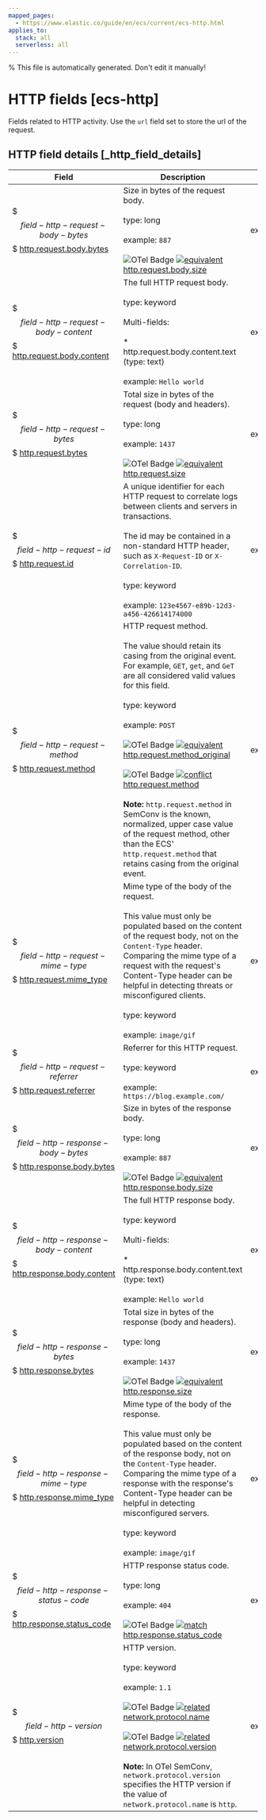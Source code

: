 ```yaml
---
mapped_pages:
  - https://www.elastic.co/guide/en/ecs/current/ecs-http.html
applies_to:
  stack: all
  serverless: all
---
```

% This file is automatically generated. Don't edit it manually!

# HTTP fields [ecs-http]

Fields related to HTTP activity. Use the `url` field set to store the url of the request.

## HTTP field details [_http_field_details]

| Field | Description | Level |
| --- | --- | --- |
| $$$field-http-request-body-bytes$$$ [http.request.body.bytes](#field-http-request-body-bytes) | Size in bytes of the request body.<br><br>type: long<br><br>example: `887`<br><br>![OTel Badge](https://img.shields.io/badge/OpenTelemetry-4a5ca6?style=flat&logo=opentelemetry) [![equivalent](https://img.shields.io/badge/equivalent-1ba9f5?style=flat)](/reference/ecs-opentelemetry.md#ecs-opentelemetry-relation) [http.request.body.size](https://opentelemetry.io/docs/specs/semconv/attributes-registry/http/#http-request-body-size) | extended |
| $$$field-http-request-body-content$$$ [http.request.body.content](#field-http-request-body-content) | The full HTTP request body.<br><br>type: keyword<br><br>Multi-fields:<br><br>* http.request.body.content.text (type: text)<br><br>example: `Hello world` | extended |
| $$$field-http-request-bytes$$$ [http.request.bytes](#field-http-request-bytes) | Total size in bytes of the request (body and headers).<br><br>type: long<br><br>example: `1437`<br><br>![OTel Badge](https://img.shields.io/badge/OpenTelemetry-4a5ca6?style=flat&logo=opentelemetry) [![equivalent](https://img.shields.io/badge/equivalent-1ba9f5?style=flat)](/reference/ecs-opentelemetry.md#ecs-opentelemetry-relation) [http.request.size](https://opentelemetry.io/docs/specs/semconv/attributes-registry/http/#http-request-size) | extended |
| $$$field-http-request-id$$$ [http.request.id](#field-http-request-id) | A unique identifier for each HTTP request to correlate logs between clients and servers in transactions.<br><br>The id may be contained in a non-standard HTTP header, such as `X-Request-ID` or `X-Correlation-ID`.<br><br>type: keyword<br><br>example: `123e4567-e89b-12d3-a456-426614174000` | extended |
| $$$field-http-request-method$$$ [http.request.method](#field-http-request-method) | HTTP request method.<br><br>The value should retain its casing from the original event. For example, `GET`, `get`, and `GeT` are all considered valid values for this field.<br><br>type: keyword<br><br>example: `POST`<br><br>![OTel Badge](https://img.shields.io/badge/OpenTelemetry-4a5ca6?style=flat&logo=opentelemetry) [![equivalent](https://img.shields.io/badge/equivalent-1ba9f5?style=flat)](/reference/ecs-opentelemetry.md#ecs-opentelemetry-relation) [http.request.method_original](https://opentelemetry.io/docs/specs/semconv/attributes-registry/http/#http-request-method-original)<br><br>![OTel Badge](https://img.shields.io/badge/OpenTelemetry-4a5ca6?style=flat&logo=opentelemetry) [![conflict](https://img.shields.io/badge/conflict-910000?style=flat)](/reference/ecs-opentelemetry.md#ecs-opentelemetry-relation) [http.request.method](https://opentelemetry.io/docs/specs/semconv/attributes-registry/http/#http-request-method)<br><br>**Note:** `http.request.method` in SemConv is the known, normalized, upper case value of the request method, other than the ECS' `http.request.method` that retains casing from the original event. | extended |
| $$$field-http-request-mime-type$$$ [http.request.mime_type](#field-http-request-mime-type) | Mime type of the body of the request.<br><br>This value must only be populated based on the content of the request body, not on the `Content-Type` header. Comparing the mime type of a request with the request's Content-Type header can be helpful in detecting threats or misconfigured clients.<br><br>type: keyword<br><br>example: `image/gif` | extended |
| $$$field-http-request-referrer$$$ [http.request.referrer](#field-http-request-referrer) | Referrer for this HTTP request.<br><br>type: keyword<br><br>example: `https://blog.example.com/` | extended |
| $$$field-http-response-body-bytes$$$ [http.response.body.bytes](#field-http-response-body-bytes) | Size in bytes of the response body.<br><br>type: long<br><br>example: `887`<br><br>![OTel Badge](https://img.shields.io/badge/OpenTelemetry-4a5ca6?style=flat&logo=opentelemetry) [![equivalent](https://img.shields.io/badge/equivalent-1ba9f5?style=flat)](/reference/ecs-opentelemetry.md#ecs-opentelemetry-relation) [http.response.body.size](https://opentelemetry.io/docs/specs/semconv/attributes-registry/http/#http-response-body-size) | extended |
| $$$field-http-response-body-content$$$ [http.response.body.content](#field-http-response-body-content) | The full HTTP response body.<br><br>type: keyword<br><br>Multi-fields:<br><br>* http.response.body.content.text (type: text)<br><br>example: `Hello world` | extended |
| $$$field-http-response-bytes$$$ [http.response.bytes](#field-http-response-bytes) | Total size in bytes of the response (body and headers).<br><br>type: long<br><br>example: `1437`<br><br>![OTel Badge](https://img.shields.io/badge/OpenTelemetry-4a5ca6?style=flat&logo=opentelemetry) [![equivalent](https://img.shields.io/badge/equivalent-1ba9f5?style=flat)](/reference/ecs-opentelemetry.md#ecs-opentelemetry-relation) [http.response.size](https://opentelemetry.io/docs/specs/semconv/attributes-registry/http/#http-response-size) | extended |
| $$$field-http-response-mime-type$$$ [http.response.mime_type](#field-http-response-mime-type) | Mime type of the body of the response.<br><br>This value must only be populated based on the content of the response body, not on the `Content-Type` header. Comparing the mime type of a response with the response's Content-Type header can be helpful in detecting misconfigured servers.<br><br>type: keyword<br><br>example: `image/gif` | extended |
| $$$field-http-response-status-code$$$ [http.response.status_code](#field-http-response-status-code) | HTTP response status code.<br><br>type: long<br><br>example: `404`<br><br>![OTel Badge](https://img.shields.io/badge/OpenTelemetry-4a5ca6?style=flat&logo=opentelemetry) [![match](https://img.shields.io/badge/match-93c93e?style=flat)](/reference/ecs-opentelemetry.md#ecs-opentelemetry-relation) [http.response.status_code](https://opentelemetry.io/docs/specs/semconv/attributes-registry/http/#http-response-status-code) | extended |
| $$$field-http-version$$$ [http.version](#field-http-version) | HTTP version.<br><br>type: keyword<br><br>example: `1.1`<br><br>![OTel Badge](https://img.shields.io/badge/OpenTelemetry-4a5ca6?style=flat&logo=opentelemetry) [![related](https://img.shields.io/badge/related-efc20d?style=flat)](/reference/ecs-opentelemetry.md#ecs-opentelemetry-relation) [network.protocol.name](https://opentelemetry.io/docs/specs/semconv/attributes-registry/network/#network-protocol-name)<br><br>![OTel Badge](https://img.shields.io/badge/OpenTelemetry-4a5ca6?style=flat&logo=opentelemetry) [![related](https://img.shields.io/badge/related-efc20d?style=flat)](/reference/ecs-opentelemetry.md#ecs-opentelemetry-relation) [network.protocol.version](https://opentelemetry.io/docs/specs/semconv/attributes-registry/network/#network-protocol-version)<br><br>**Note:** In OTel SemConv, `network.protocol.version` specifies the HTTP version if the value of `network.protocol.name` is `http`. | extended |


